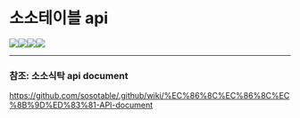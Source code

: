 # 소소테이블 api

<img src="https://img.shields.io/badge/Amazon%20AWS-232F3E?style=for-the-badge&logo=Amazon%20AWS&logoColor=white"><img src="https://img.shields.io/badge/Amazon%20API%20Gateway-FF4F8B?style=for-the-badge&logo=Amazon%20API%20Gateway&logoColor=white"><img src="https://img.shields.io/badge/AWS%20Lambda-FF9900?style=for-the-badge&logo=AWS%20Lambda&logoColor=white"><img src="https://img.shields.io/badge/Amazon%20RDS-527FFF?style=for-the-badge&logo=Amazon%20RDS&logoColor=white"> 

---
### 참조: 소소식탁 api document
https://github.com/sosotable/.github/wiki/%EC%86%8C%EC%86%8C%EC%8B%9D%ED%83%81-API-document
